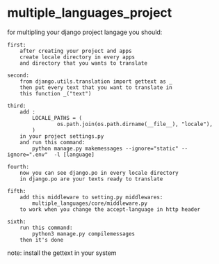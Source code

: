 # multiple_languages_project

for multipling your django project langage you should:




	first:
		after creating your project and apps
		create locale directory in every apps
		and directory that you wants to translate
		
	second:
		from django.utils.translation import gettext as _
		then put every text that you want to translate in
		this function _("text")
	
	third:
		add :
			LOCALE_PATHS = (
    			    os.path.join(os.path.dirname(__file__), "locale"),
			)
		in your project settings.py
		and run this command:
 			python manage.py makemessages --ignore="static" --ignore=".env"  -l [language]
	
	fourth:
		now you can see django.po in every locale directory
		in django.po are your texts ready to translate

	fifth:
		add this middleware to setting.py middlewares:
			multiple_languages/core/middleware.py
		to work when you change the accept-language in http header
	
	sixth:
		run this command:
			python3 manage.py compilemessages
		then it's done

note: install the gettext in your system	
